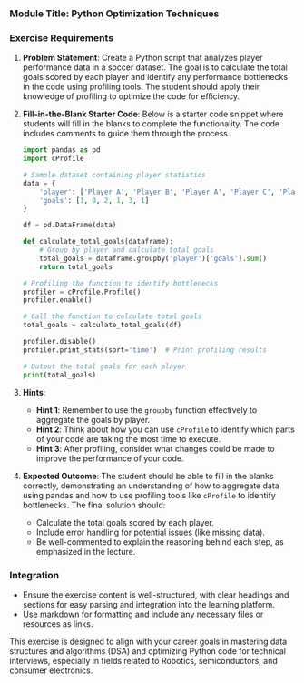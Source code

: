 ### Module Title: Python Optimization Techniques

### Exercise Requirements

1. **Problem Statement**: 
   Create a Python script that analyzes player performance data in a soccer dataset. The goal is to calculate the total goals scored by each player and identify any performance bottlenecks in the code using profiling tools. The student should apply their knowledge of profiling to optimize the code for efficiency.

2. **Fill-in-the-Blank Starter Code**:
   Below is a starter code snippet where students will fill in the blanks to complete the functionality. The code includes comments to guide them through the process.

   ```python
   import pandas as pd
   import cProfile
   
   # Sample dataset containing player statistics
   data = {
       'player': ['Player A', 'Player B', 'Player A', 'Player C', 'Player B', 'Player A'],
       'goals': [1, 0, 2, 1, 3, 1]
   }
   
   df = pd.DataFrame(data)

   def calculate_total_goals(dataframe):
       # Group by player and calculate total goals
       total_goals = dataframe.groupby('player')['goals'].sum()
       return total_goals

   # Profiling the function to identify bottlenecks
   profiler = cProfile.Profile()
   profiler.enable()
   
   # Call the function to calculate total goals
   total_goals = calculate_total_goals(df)
   
   profiler.disable()
   profiler.print_stats(sort='time')  # Print profiling results
   
   # Output the total goals for each player
   print(total_goals)
   ```

3. **Hints**:
   - **Hint 1**: Remember to use the `groupby` function effectively to aggregate the goals by player.
   - **Hint 2**: Think about how you can use `cProfile` to identify which parts of your code are taking the most time to execute.
   - **Hint 3**: After profiling, consider what changes could be made to improve the performance of your code.

4. **Expected Outcome**:
   The student should be able to fill in the blanks correctly, demonstrating an understanding of how to aggregate data using pandas and how to use profiling tools like `cProfile` to identify bottlenecks. The final solution should:
   - Calculate the total goals scored by each player.
   - Include error handling for potential issues (like missing data).
   - Be well-commented to explain the reasoning behind each step, as emphasized in the lecture.

### Integration
- Ensure the exercise content is well-structured, with clear headings and sections for easy parsing and integration into the learning platform.
- Use markdown for formatting and include any necessary files or resources as links. 

This exercise is designed to align with your career goals in mastering data structures and algorithms (DSA) and optimizing Python code for technical interviews, especially in fields related to Robotics, semiconductors, and consumer electronics.